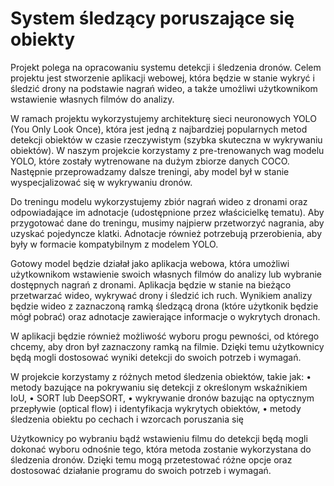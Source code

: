 # System śledzący poruszające się obiekty 

Projekt polega na opracowaniu systemu detekcji i śledzenia dronów. Celem projektu jest stworzenie aplikacji webowej, która będzie w stanie wykryć i śledzić drony na podstawie nagrań wideo, a także umożliwi użytkownikom wstawienie własnych filmów do analizy.

W ramach projektu wykorzystujemy architekturę sieci neuronowych YOLO (You Only Look Once), która jest jedną z najbardziej popularnych metod detekcji obiektów w czasie rzeczywistym (szybka skuteczna w wykrywaniu obiektów). W naszym projekcie korzystamy z pre-trenowanych wag modelu YOLO, które zostały wytrenowane na dużym zbiorze danych COCO. Następnie przeprowadzamy dalsze treningi, aby model był w stanie wyspecjalizować się w wykrywaniu dronów.

Do treningu modelu wykorzystujemy zbiór nagrań wideo z dronami oraz odpowiadające im adnotacje (udostępnione przez właścicielkę tematu). Aby przygotować dane do treningu, musimy najpierw przetworzyć nagrania, aby uzyskać pojedyncze klatki. Adnotacje również potrzebują przerobienia, aby były w formacie kompatybilnym z modelem YOLO.

Gotowy model będzie działał jako aplikacja webowa, która umożliwi użytkownikom wstawienie swoich własnych filmów do analizy lub wybranie dostępnych nagrań z dronami. Aplikacja będzie w stanie na bieżąco przetwarzać wideo, wykrywać drony i śledzić ich ruch. Wynikiem analizy będzie wideo z zaznaczoną ramką śledzącą drona (które użytkonik będzie mógł pobrać) oraz adnotacje zawierające informacje o wykrytych dronach.

W aplikacji będzie również możliwość wyboru progu pewności, od którego chcemy, aby dron był zaznaczony ramką na filmie. Dzięki temu użytkownicy będą mogli dostosować wyniki detekcji do swoich potrzeb i wymagań.

W projekcie korzystamy z różnych metod śledzenia obiektów, takie jak:
•	metody bazujące na pokrywaniu się detekcji z określonym wskaźnikiem IoU, 
•	SORT lub DeepSORT,
•	wykrywanie dronów bazując na optycznym przepływie (optical flow) i identyfikacja wykrytych obiektów,
•	metody śledzenia obiektu po cechach i wzorcach poruszania się

Użytkownicy po wybraniu bądź wstawieniu filmu do detekcji będą mogli dokonać wyboru odnośnie tego, która metoda zostanie wykorzystana do śledzenia dronów. Dzięki temu mogą przetestować różne opcje oraz dostosować działanie programu do swoich potrzeb i wymagań.
